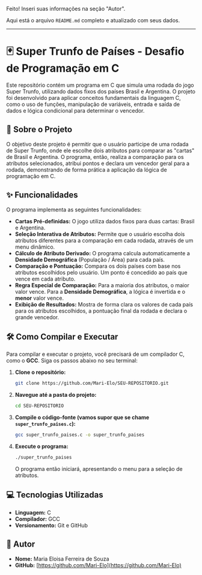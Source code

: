 Feito\! Inseri suas informações na seção "Autor".

Aqui está o arquivo `README.md` completo e atualizado com seus dados.

-----

# 🃏 Super Trunfo de Países - Desafio de Programação em C

Este repositório contém um programa em C que simula uma rodada do jogo Super Trunfo, utilizando dados fixos dos países Brasil e Argentina. O projeto foi desenvolvido para aplicar conceitos fundamentais da linguagem C, como o uso de funções, manipulação de variáveis, entrada e saída de dados e lógica condicional para determinar o vencedor.

## 📜 Sobre o Projeto

O objetivo deste projeto é permitir que o usuário participe de uma rodada de Super Trunfo, onde ele escolhe dois atributos para comparar as "cartas" de Brasil e Argentina. O programa, então, realiza a comparação para os atributos selecionados, atribui pontos e declara um vencedor geral para a rodada, demonstrando de forma prática a aplicação da lógica de programação em C.

## ✨ Funcionalidades

O programa implementa as seguintes funcionalidades:

  * **Cartas Pré-definidas:** O jogo utiliza dados fixos para duas cartas: Brasil e Argentina.
  * **Seleção Interativa de Atributos:** Permite que o usuário escolha dois atributos diferentes para a comparação em cada rodada, através de um menu dinâmico.
  * **Cálculo de Atributo Derivado:** O programa calcula automaticamente a **Densidade Demográfica** (População / Área) para cada país.
  * **Comparação e Pontuação:** Compara os dois países com base nos atributos escolhidos pelo usuário. Um ponto é concedido ao país que vence em cada atributo.
  * **Regra Especial de Comparação:** Para a maioria dos atributos, o maior valor vence. Para a **Densidade Demográfica**, a lógica é invertida e o **menor** valor vence.
  * **Exibição de Resultados:** Mostra de forma clara os valores de cada país para os atributos escolhidos, a pontuação final da rodada e declara o grande vencedor.

## 🛠️ Como Compilar e Executar

Para compilar e executar o projeto, você precisará de um compilador C, como o **GCC**. Siga os passos abaixo no seu terminal:

1.  **Clone o repositório:**

    ```bash
    git clone https://github.com/Mari-Elo/SEU-REPOSITORIO.git
    ```

2.  **Navegue até a pasta do projeto:**

    ```bash
    cd SEU-REPOSITORIO
    ```

3.  **Compile o código-fonte (vamos supor que se chame `super_trunfo_paises.c`):**

    ```bash
    gcc super_trunfo_paises.c -o super_trunfo_paises
    ```

4.  **Execute o programa:**

    ```bash
    ./super_trunfo_paises
    ```

    O programa então iniciará, apresentando o menu para a seleção de atributos.

## 💻 Tecnologias Utilizadas

  * **Linguagem:** C
  * **Compilador:** GCC
  * **Versionamento:** Git e GitHub

## 👤 Autor

  * **Nome:** Maria Eloisa Ferreira de Souza
  * **GitHub:** [https://github.com/Mari-Elo](https://github.com/Mari-Elo)